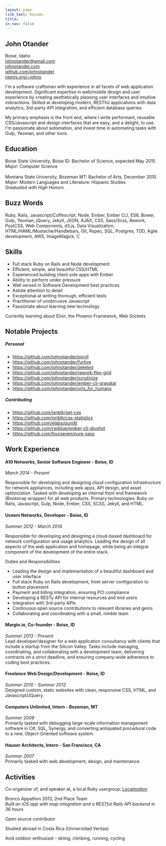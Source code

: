 ```yaml
---
layout: page
link_text: Resume.
title:
in_nav: false
---
```


## John Otander
Boise, Idaho   
[johnotander@gmail.com](mailto:johnotander@gmail.com)   
[johnotander.com](http://www.johnotander.com)   
[github.com/johnotander](https://github.com/johnotander)  
[npmjs.org/~johno](https://www.npmjs.com/~johno)   

I'm a software craftsman with experience in all facets of web application development. Significant expertise in web/mobile design and user experience by creating aesthetically pleasing user interfaces and intuitive interactions. Skilled at developing modern, RESTful applications with data analytics, 3rd-party API integration, and efficient database queries.

My primary emphasis is the front end, where I write performant, reusable CSS/Javascript and design interfaces that are easy, and a delight, to use. I'm passionate about automation, and invest time in automating tasks with Gulp, Yeoman, and other tools.

## Education
Boise State University, Boise ID: Bachelor of Science, expected May 2015   
_Major:_ Computer Science
<br>
<br>
Montana State University, Bozeman MT: Bachelor of Arts, December 2010   
_Major:_ Modern Languages and Literature: Hispanic Studies   
_Graduated with High Honors_

## Buzz Words

Ruby, Rails, Javascript/Coffescript, Node, Ember, Ember CLI, ES6, Bower, Gulp, Yeoman, jQuery, Jekyll, JSON, AJAX, CSS, Sass/Scss, Rework, PostCSS, Web Components, d3.js, Data Visualization, HTML/HAML/Mustache/Handlebars, Git, Rspec, SQL, Postgres, TDD, Agile development, AWS, ImageMagick, C

## Skills

  - Full stack Ruby on Rails and Node development
  - Efficient, simple, and beautiful CSS/HTML
  - Experienced building client side apps with Ember
  - Ability to perform under pressure
  - Well versed in Software Development best practices
  - Astute attention to detail
  - Exceptional at writing thorough, efficient tests
  - Practitioner of unobtrusive Javascript
  - Passionate about learning new technology

Currently learning about Elixir, the Phoenix Framework, Web Sockets

## Notable Projects

##### Personal

* <https://github.com/johnotander/pixyll>
* <https://github.com/johnotander/furtive>
* <https://github.com/johnotander/deleted>
* <https://github.com/johnotander/rework-flex-grid>
* <https://github.com/johnotander/scrutinize>
* <https://github.com/johnotander/ember-cli-gravatar>
* <https://github.com/johnotander/urls_for_humans>

##### Contributing

* <https://github.com/jxnblk/get-css>
* <https://github.com/jxnblk/css-statistics>
* <https://github.com/elabs/pundit>
* <https://github.com/rwjblue/ember-cli-divshot>
* <https://github.com/fourseven/pure-sass>

## Work Experience

#### A10 Networks, Senior Software Engineer - Boise, ID
_March 2014 - Present_
 
Responsible for developing and designing cloud configuration infrastructure for network appliances, including web apps, API design, and asset optimization. Tasked with developing an internal front end framework (Bootstrap wrapper) for all web products. Primary technologies: Ruby on Rails, Javascript, Gulp, Node, Ember, CSS, SCSS, Jekyll, and HTML.


#### Uceem Networks, Developer - Boise, ID   
_Summer 2012 - March 2014_

Responsible for developing and designing a cloud-based dashboard for network configuration and usage analytics. Leading the design of all aspects of the web application and homepage, while being an integral component of the development of the entire stack.

Duties and Responsibilities   

  - Leading the design and implementation of a beautiful dashboard and user interface
  - Full stack Ruby on Rails development, from server configuration to button placement
  - Payment and billing integration, ensuring PCI compliance
  - Developing a RESTy API for internal resources and end users
  - Integration with 3rd-party APIs
  - Continuous open source contributions to relevant libraries and gems
  - Collaborating and coordinating with a small, nimble team


#### Margin.io, Co-founder - Boise, ID   
_Summer 2013 - Present_  
Lead developer/designer for a web application consultancy with clients that include a startup from the Silicon Valley. Tasks include managing, coordinating, and collaborating with a development team, delivering contracts on a strict deadline, and ensuring company-wide adherence to coding best practices.

#### Freelance Web Design/Development - Boise, ID   
_Summer 2010 - Summer 2012_  
Designed custom, static websites with clean, responsive CSS, HTML, and Javascript/JQuery.


#### Computers Unlimited, Intern - Bozeman, MT   
_Summer 2009_  
Primarily tasked with debugging large-scale information management software in C#, SQL, Synergy, and converting antiquated procedural code to a new, Object-Oriented software system.


#### Hauser Architects, Intern - San Francisco, CA   
_Summer 2007_  
Primarily tasked with web development, design, and maintenance.

## Activities

Co-organizer of, and speaker at, a local Ruby usergroup: [Localmotion](http://localmotion.io) 

Bronco Appathon 2013, 2nd Place Team  
_Built an iOS app with map integration and a RESTful Rails API backend in 36 hours_

Open source contributor

Studied abroad in Costa Rica (Universidad Veritas)

Avid outdoor enthusiast - skiing, climbing, running, cycling
